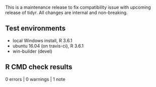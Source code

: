 This is a maintenance release to fix compatibility issue with upcoming release of tidyr. All changes are internal and non-breaking.

## Test environments
* local Windows install, R 3.6.1
* ubuntu 16.04 (on travis-ci), R 3.6.1
* win-builder (devel)

## R CMD check results

0 errors | 0 warnings | 1 note
